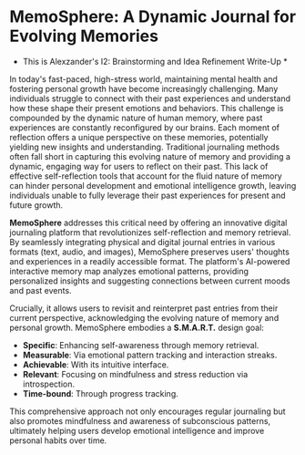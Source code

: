 # MemoSphere: A Dynamic Journal for Evolving Memories

* This is Alexzander's I2: Brainstorming and Idea Refinement Write-Up *

In today's fast-paced, high-stress world, maintaining mental health and fostering personal growth have become increasingly challenging. Many individuals struggle to connect with their past experiences and understand how these shape their present emotions and behaviors. This challenge is compounded by the dynamic nature of human memory, where past experiences are constantly reconfigured by our brains. Each moment of reflection offers a unique perspective on these memories, potentially yielding new insights and understanding. Traditional journaling methods often fall short in capturing this evolving nature of memory and providing a dynamic, engaging way for users to reflect on their past. This lack of effective self-reflection tools that account for the fluid nature of memory can hinder personal development and emotional intelligence growth, leaving individuals unable to fully leverage their past experiences for present and future growth.

**MemoSphere** addresses this critical need by offering an innovative digital journaling platform that revolutionizes self-reflection and memory retrieval. By seamlessly integrating physical and digital journal entries in various formats (text, audio, and images), MemoSphere preserves users' thoughts and experiences in a readily accessible format. The platform's AI-powered interactive memory map analyzes emotional patterns, providing personalized insights and suggesting connections between current moods and past events.

Crucially, it allows users to revisit and reinterpret past entries from their current perspective, acknowledging the evolving nature of memory and personal growth. MemoSphere embodies a **S.M.A.R.T.** design goal:

- **Specific**: Enhancing self-awareness through memory retrieval.
- **Measurable**: Via emotional pattern tracking and interaction streaks.
- **Achievable**: With its intuitive interface.
- **Relevant**: Focusing on mindfulness and stress reduction via introspection.
- **Time-bound**: Through progress tracking.

This comprehensive approach not only encourages regular journaling but also promotes mindfulness and awareness of subconscious patterns, ultimately helping users develop emotional intelligence and improve personal habits over time.
